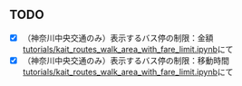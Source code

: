 ## TODO
- [x] （神奈川中央交通のみ）表示するバス停の制限：金額  
  [tutorials/kait_routes_walk_area_with_fare_limit.ipynb](tutorials/kait_routes_walk_area_with_fare_limit.ipynb)にて
- [x] （神奈川中央交通のみ）表示するバス停の制限：移動時間  
  [tutorials/kait_routes_walk_area_with_fare_limit.ipynb](tutorials/kait_routes_walk_area_with_fare_limit.ipynb)にて